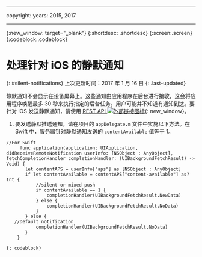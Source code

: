 ------

copyright:
 years: 2015, 2017

---

{:new_window: target="_blank"}
{:shortdesc: .shortdesc}
{:screen:.screen}
{:codeblock:.codeblock}

# 处理针对 iOS 的静默通知
{: #silent-notifications}
上次更新时间：2017 年 1 月 16 日
{: .last-updated}

静默通知不会显示在设备屏幕上。这些通知由应用程序在后台进行接收，这会将应用程序唤醒最多 30 秒来执行指定的后台任务。用户可能并不知道有通知到达。要针对 iOS 发送静默通知，请使用 [REST API ![外部链接图标](../../icons/launch-glyph.svg "外部链接图标")](https://mobile.{DomainName}/imfpush/ "外部链接图标 "){: new_window}。   

1. 要发送静默推送通知，请在项目的 `appDelegate.m` 文件中实施以下方法。在 Swift 中，服务器针对静默通知发送的 `contentAvailable` 值等于 1。
```
//For Swift
	 func application(application: UIApplication, didReceiveRemoteNotification userInfo: [NSObject : AnyObject], fetchCompletionHandler completionHandler: (UIBackgroundFetchResult) -> Void) {
       let contentAPS = userInfo["aps"] as [NSObject : AnyObject]
       if let contentAvailable = contentAPS["content-available"] as? Int {
           //silent or mixed push
           if contentAvailable == 1 {
               completionHandler(UIBackgroundFetchResult.NewData)
           } else {
               completionHandler(UIBackgroundFetchResult.NoData)
           }
       } else {
   //Default notification
           completionHandler(UIBackgroundFetchResult.NoData)
       }
    }
```
	{: codeblock}

